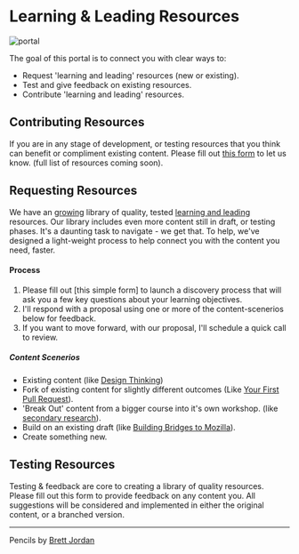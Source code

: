 # Learning & Leading Resources
![portal](https://c1.staticflickr.com/5/4024/4705811372_f41a14ca64.jpg)

The goal of this portal is to connect you with clear ways to:

* Request 'learning and leading' resources (new or existing).
* Test and give feedback on existing resources.
* Contribute 'learning and leading' resources.

## Contributing Resources

If you are in any stage of development, or testing resources that you think can benefit or compliment existing content. Please fill out [this form]() to let us know. (full list of resources coming soon).

## Requesting Resources

We have an [growing](http://education.mozilla-community.org/) library of quality, tested [learning and leading](http://emmairwin.github.io/) resources. Our library includes even more content still in draft, or testing phases.  It's a daunting task to navigate - we get that.  To help, we've designed a light-weight process to help connect you with the content you need, faster.

#### Process

1. Please fill out [this simple form] to launch a discovery process that will ask you a few key questions about your learning objectives.  
2. I'll respond with a proposal using one or more of the content-scenerios below for feedback.
3. If you want to move forward, with our proposal, I'll schedule a quick call to review.

##### Content Scenerios

* Existing content (like [Design Thinking](http://mozilla.github.io/participation-curriculum/design-thinking/index.html#))
* Fork of existing content for slightly different outcomes (Like [Your First Pull Request](http://emmairwin.github.io/2015-02-26-your-first-pull-reqest/)).
*  'Break Out' content from a bigger course into it's own workshop. (like [secondary research](http://mozilla.github.io/participation-curriculum/interviewing-users-for-mozilla/index.html#1-secondary-research)).
* Build on an existing draft (like [Building Bridges to Mozilla](https://docs.google.com/presentation/d/1US8gLMoucaRH46pOZIHSHyrAU4v18iU289rOEH_GDr0/edit#slide=id.g10738dd625_0_0)).
* Create something new.


## Testing Resources

Testing & feedback are core to creating a library of quality resources.  Please fill out this form to provide feedback on any content you.  All suggestions will be considered and implemented in either the original content, or a branched version.

***

Pencils by [Brett Jordan](https://www.flickr.com/photos/x1brett/)
